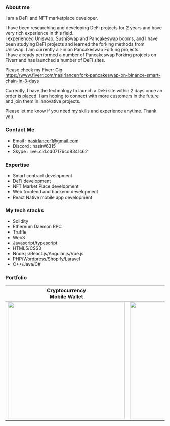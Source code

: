 ### About me
I am a DeFi and NFT marketplace developer.

I have been researching and developing DeFi projects for 2 years and have very rich experience in this field.<br/>
I experienced Uniswap, SushiSwap and Pancakeswap booms, and I have been studying DeFi projects and learned the forking methods from Uniswap.
I am currently all-in on Pancakeswap Forking projects.<br/>
I have already performed a number of Pancakeswap Forking projects on Fiverr and has launched a number of DeFi sites.

Please check my Fiverr Gig.<br/>
https://www.fiverr.com/nasirlancer/fork-pancakeswap-on-binance-smart-chain-in-3-days

Currently, I have the technology to launch a DeFi site within 2 days once an order is placed.
I am hoping to connect with more customers in the future and join them in innovative projects. 

Please let me know if you need my skills and experience anytime.
Thank you.

### Contact Me
- Email : nasirlancer1@gmail.com
- Discord : nasir#6315
- Skype : live:.cid.cd07176cd8341c62

### Expertise
- Smart contract development
- DeFi development
- NFT Market Place development
- Web frontend and backend development
- React Native mobile app development

### My tech stacks
- Solidity
- Ethereum Daemon RPC
- Truffle
- Web3
- Javascript/typescript
- HTML5/CSS3
- Node.js/React.js/Angular.js/Vue.js
- PHP/Wordpress/Shopify/Laravel
- C++/Java/C#

### Portfolio

Cryptocurrency<br/>Mobile Wallet | Cryptocurrency<br/>Desktop Wallet | Cryptocurrency<br/>Betting Game | MOBILE<br/>Application
:-------------------------:|:-------------------------:|:-------------------------:|:-------------------------:
<a href="https://bpswap.finance/"><img src="http://nasirprofile.com/assets/images/blog/bpswap-thum-1.jpg" width="370"></a>| <a href="https://fishswap.app/"><img src="http://nasirprofile.com/assets/images/blog/fishswap-thum-1.jpg" width="370"></a>| <a href="https://faev.io/"><img src="http://nasirprofile.com/assets/images/blog/faev-finance-thum-1.jpg" width="370"></a>|<a href="https://bigfootfinance.io/"><img src="http://nasirprofile.com/assets/images/blog/bigfoot-finance-thum-1.jpg" width="370"></a>
<br>

<!--
**mohamed-nasir/mohamed-nasir** is a ✨ _special_ ✨ repository because its `README.md` (this file) appears on your GitHub profile.

Here are some ideas to get you started:

- 🔭 I’m currently working on ...
- 🌱 I’m currently learning ...
- 👯 I’m looking to collaborate on ...
- 🤔 I’m looking for help with ...
- 💬 Ask me about ...
- 📫 How to reach me: ...
- 😄 Pronouns: ...
- ⚡ Fun fact: ...
-->
